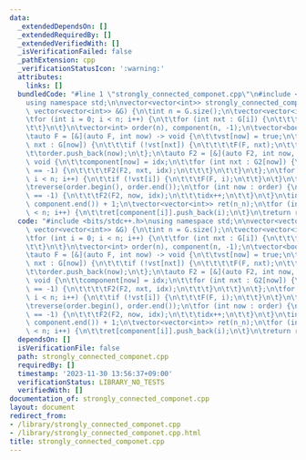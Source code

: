 ```yaml
---
data:
  _extendedDependsOn: []
  _extendedRequiredBy: []
  _extendedVerifiedWith: []
  _isVerificationFailed: false
  _pathExtension: cpp
  _verificationStatusIcon: ':warning:'
  attributes:
    links: []
  bundledCode: "#line 1 \"strongly_connected_componet.cpp\"\n#include <bits/stdc++.h>\n\
    using namespace std;\n\nvector<vector<int>> strongly_connected_components_decomposition(const\
    \ vector<vector<int>> &G) {\n\tint n = G.size();\n\tvector<vector<int>> G2(n);\n\
    \tfor (int i = 0; i < n; i++) {\n\t\tfor (int nxt : G[i]) {\n\t\t\tG2[nxt].push_back(i);\n\
    \t\t}\n\t}\n\tvector<int> order(n), component(n, -1);\n\tvector<bool> vst(n);\n\
    \tauto F = [&](auto F, int now) -> void {\n\t\tvst[now] = true;\n\t\tfor (int\
    \ nxt : G[now]) {\n\t\t\tif (!vst[nxt]) {\n\t\t\t\tF(F, nxt);\n\t\t\t}\n\t\t}\n\
    \t\torder.push_back(now);\n\t};\n\tauto F2 = [&](auto F2, int now, int idx) ->\
    \ void {\n\t\tcomponent[now] = idx;\n\t\tfor (int nxt : G2[now]) {\n\t\t\tif (component[nxt]\
    \ == -1) {\n\t\t\t\tF2(F2, nxt, idx);\n\t\t\t}\n\t\t}\n\t};\n\tfor (int i = 0;\
    \ i < n; i++) {\n\t\tif (!vst[i]) {\n\t\t\tF(F, i);\n\t\t}\n\t}\n\tint idx = 0;\n\
    \treverse(order.begin(), order.end());\n\tfor (int now : order) {\n\t\tif (component[now]\
    \ == -1) {\n\t\t\tF2(F2, now, idx);\n\t\t\tidx++;\n\t\t}\n\t}\n\tint n_n = *max_element(component.begin(),\
    \ component.end()) + 1;\n\tvector<vector<int>> ret(n_n);\n\tfor (int i = 0; i\
    \ < n; i++) {\n\t\tret[component[i]].push_back(i);\n\t}\n\treturn ret;\n}\n"
  code: "#include <bits/stdc++.h>\nusing namespace std;\n\nvector<vector<int>> strongly_connected_components_decomposition(const\
    \ vector<vector<int>> &G) {\n\tint n = G.size();\n\tvector<vector<int>> G2(n);\n\
    \tfor (int i = 0; i < n; i++) {\n\t\tfor (int nxt : G[i]) {\n\t\t\tG2[nxt].push_back(i);\n\
    \t\t}\n\t}\n\tvector<int> order(n), component(n, -1);\n\tvector<bool> vst(n);\n\
    \tauto F = [&](auto F, int now) -> void {\n\t\tvst[now] = true;\n\t\tfor (int\
    \ nxt : G[now]) {\n\t\t\tif (!vst[nxt]) {\n\t\t\t\tF(F, nxt);\n\t\t\t}\n\t\t}\n\
    \t\torder.push_back(now);\n\t};\n\tauto F2 = [&](auto F2, int now, int idx) ->\
    \ void {\n\t\tcomponent[now] = idx;\n\t\tfor (int nxt : G2[now]) {\n\t\t\tif (component[nxt]\
    \ == -1) {\n\t\t\t\tF2(F2, nxt, idx);\n\t\t\t}\n\t\t}\n\t};\n\tfor (int i = 0;\
    \ i < n; i++) {\n\t\tif (!vst[i]) {\n\t\t\tF(F, i);\n\t\t}\n\t}\n\tint idx = 0;\n\
    \treverse(order.begin(), order.end());\n\tfor (int now : order) {\n\t\tif (component[now]\
    \ == -1) {\n\t\t\tF2(F2, now, idx);\n\t\t\tidx++;\n\t\t}\n\t}\n\tint n_n = *max_element(component.begin(),\
    \ component.end()) + 1;\n\tvector<vector<int>> ret(n_n);\n\tfor (int i = 0; i\
    \ < n; i++) {\n\t\tret[component[i]].push_back(i);\n\t}\n\treturn ret;\n}"
  dependsOn: []
  isVerificationFile: false
  path: strongly_connected_componet.cpp
  requiredBy: []
  timestamp: '2023-11-30 13:56:37+09:00'
  verificationStatus: LIBRARY_NO_TESTS
  verifiedWith: []
documentation_of: strongly_connected_componet.cpp
layout: document
redirect_from:
- /library/strongly_connected_componet.cpp
- /library/strongly_connected_componet.cpp.html
title: strongly_connected_componet.cpp
---
```

